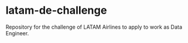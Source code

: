 # latam-de-challenge
Repository for the challenge of LATAM Airlines to apply to work as Data Engineer.
